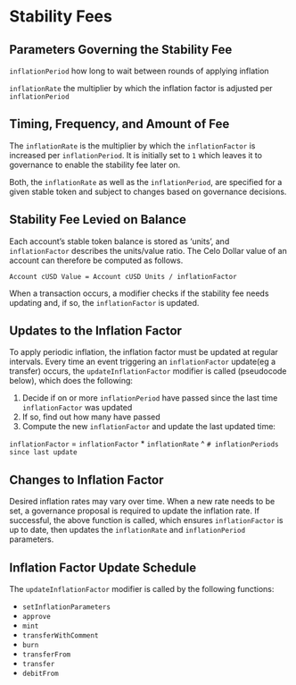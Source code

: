 # Stability Fees

## **Parameters Governing the Stability Fee**

`inflationPeriod` how long to wait between rounds of applying inflation

`inflationRate` the multiplier by which the inflation factor is adjusted per `inflationPeriod`

## **Timing, Frequency, and Amount of Fee**

The `inflationRate` is the multiplier by which the `inflationFactor` is increased per `inflationPeriod`. It is initially set to `1` which leaves it to governance to enable the stability fee later on.

Both, the `inflationRate` as well as the `inflationPeriod`, are specified for a given stable token and subject to changes based on governance decisions.

## **Stability Fee Levied on Balance**

Each account’s stable token balance is stored as ‘units’, and `inflationFactor` describes the units/value ratio. The Celo Dollar value of an account can therefore be computed as follows.

`Account cUSD Value = Account cUSD Units / inflationFactor`

When a transaction occurs, a modifier checks if the stability fee needs updating and, if so, the `inflationFactor` is updated.

## **Updates to the Inflation Factor**

To apply periodic inflation, the inflation factor must be updated at regular intervals. Every time an event triggering an `inflationFactor` update\(eg a transfer\) occurs, the `updateInflationFactor` modifier is called \(pseudocode below\), which does the following:

1. Decide if on or more `inflationPeriod` have passed since the last time `inflationFactor` was updated
2. If so, find out how many have passed
3. Compute the new `inflationFactor` and update the last updated time:

`inflationFactor` = `inflationFactor` \* `inflationRate` ^ `# inflationPeriods since last update`

## **Changes to Inflation Factor**

Desired inflation rates may vary over time. When a new rate needs to be set, a governance proposal is required to update the inflation rate. If successful, the above function is called, which ensures `inflationFactor` is up to date, then updates the `inflationRate` and `inflationPeriod` parameters.

## **Inflation Factor Update Schedule**

The `updateInflationFactor` modifier is called by the following functions:

* `setInflationParameters`
* `approve`
* `mint`
* `transferWithComment`
* `burn`
* `transferFrom`
* `transfer`
* `debitFrom`

